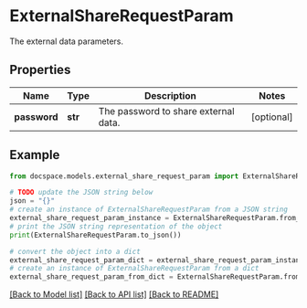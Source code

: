 # ExternalShareRequestParam

The external data parameters.

## Properties

Name | Type | Description | Notes
------------ | ------------- | ------------- | -------------
**password** | **str** | The password to share external data. | [optional] 

## Example

```python
from docspace.models.external_share_request_param import ExternalShareRequestParam

# TODO update the JSON string below
json = "{}"
# create an instance of ExternalShareRequestParam from a JSON string
external_share_request_param_instance = ExternalShareRequestParam.from_json(json)
# print the JSON string representation of the object
print(ExternalShareRequestParam.to_json())

# convert the object into a dict
external_share_request_param_dict = external_share_request_param_instance.to_dict()
# create an instance of ExternalShareRequestParam from a dict
external_share_request_param_from_dict = ExternalShareRequestParam.from_dict(external_share_request_param_dict)
```
[[Back to Model list]](../README.md#documentation-for-models) [[Back to API list]](../README.md#documentation-for-api-endpoints) [[Back to README]](../README.md)


